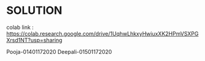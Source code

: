 # SOLUTION

colab link : https://colab.research.google.com/drive/1UqhwLhkxyHwiuxXK2HPmVSXPGXrsd1NT?usp=sharing

Pooja-01401172020
Deepali-01501172020
